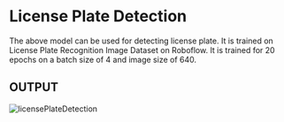 
# License Plate Detection

The above model can be used for detecting license plate. It is trained on License Plate Recognition Image Dataset on Roboflow.
It is trained for 20 epochs on a batch size of 4 and image size of 640.





## OUTPUT
![licensePlateDetection](https://github.com/AmanShamsheerSheikh/LicensePlate-Detection-Using-YoloV8/assets/103746505/e19aef89-f9f7-490a-b09c-7289e1cface4)



